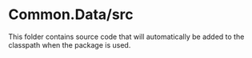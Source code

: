 # Common.Data/src

This folder contains source code that will automatically be added to the classpath when
the package is used.
